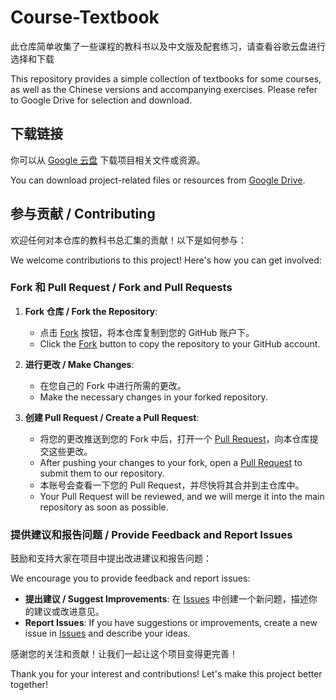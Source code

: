 # Course-Textbook

此仓库简单收集了一些课程的教科书以及中文版及配套练习，请查看谷歌云盘进行选择和下载

This repository provides a simple collection of textbooks for some courses, as well as the Chinese versions and accompanying exercises. Please refer to Google Drive for selection and download.


## 下载链接

你可以从 [Google 云盘]([https://drive.google.com/your-link](https://drive.google.com/drive/folders/1TxL-B-34rFr9Ty93B-SwUv4T6t5mGLWW?usp=drive_link)) 下载项目相关文件或资源。

You can download project-related files or resources from [Google Drive](https://drive.google.com/drive/folders/1TxL-B-34rFr9Ty93B-SwUv4T6t5mGLWW?usp=drive_link).

## 参与贡献 / Contributing

欢迎任何对本仓库的教科书总汇集的贡献！以下是如何参与：

We welcome contributions to this project! Here's how you can get involved:

### Fork 和 Pull Request / Fork and Pull Requests

1. **Fork 仓库 / Fork the Repository**:
   - 点击 [Fork](https://github.com/Mattya-Liang/Course-Textbook/fork) 按钮，将本仓库复制到您的 GitHub 账户下。
   - Click the [Fork](https://github.com/Mattya-Liang/Course-Textbook/fork) button to copy the repository to your GitHub account.

2. **进行更改 / Make Changes**:
   - 在您自己的 Fork 中进行所需的更改。
   - Make the necessary changes in your forked repository.

3. **创建 Pull Request / Create a Pull Request**:
   - 将您的更改推送到您的 Fork 中后，打开一个 [Pull Request](https://github.com/Mattya-Liang/Course-Textbook/pulls)，向本仓库提交这些更改。
   - After pushing your changes to your fork, open a [Pull Request](https://github.com/Mattya-Liang/Course-Textbook/pulls) to submit them to our repository.
   - 本账号会查看一下您的 Pull Request，并尽快将其合并到主仓库中。
   - Your Pull Request will be reviewed, and we will merge it into the main repository as soon as possible.

### 提供建议和报告问题 / Provide Feedback and Report Issues

鼓励和支持大家在项目中提出改进建议和报告问题：

We encourage you to provide feedback and report issues:

- **提出建议 / Suggest Improvements**: 在 [Issues](https://github.com/Mattya-Liang/Course-Textbook/issues) 中创建一个新问题，描述你的建议或改进意见。
- **Report Issues**: If you have suggestions or improvements, create a new issue in [Issues](https://github.com/Mattya-Liang/Course-Textbook/issues) and describe your ideas.

感谢您的关注和贡献！让我们一起让这个项目变得更完善！

Thank you for your interest and contributions! Let's make this project better together!

